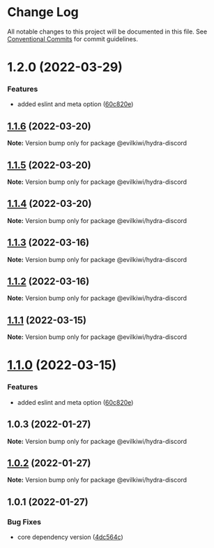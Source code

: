 # Change Log

All notable changes to this project will be documented in this file.
See [Conventional Commits](https://conventionalcommits.org) for commit guidelines.

# 1.2.0 (2022-03-29)


### Features

* added eslint and meta option ([60c820e](https://github.com/evilkiwi/hydra/commit/60c820e6c53250cdf3d35925a269e2142e2e89cf))





## [1.1.6](https://github.com/evilkiwi/hydra/compare/@evilkiwi/hydra-discord@1.1.5...@evilkiwi/hydra-discord@1.1.6) (2022-03-20)

**Note:** Version bump only for package @evilkiwi/hydra-discord





## [1.1.5](https://github.com/evilkiwi/hydra/compare/@evilkiwi/hydra-discord@1.1.4...@evilkiwi/hydra-discord@1.1.5) (2022-03-20)

**Note:** Version bump only for package @evilkiwi/hydra-discord





## [1.1.4](https://github.com/evilkiwi/hydra/compare/@evilkiwi/hydra-discord@1.1.3...@evilkiwi/hydra-discord@1.1.4) (2022-03-20)

**Note:** Version bump only for package @evilkiwi/hydra-discord





## [1.1.3](https://github.com/evilkiwi/hydra/compare/@evilkiwi/hydra-discord@1.1.2...@evilkiwi/hydra-discord@1.1.3) (2022-03-16)

**Note:** Version bump only for package @evilkiwi/hydra-discord





## [1.1.2](https://github.com/evilkiwi/hydra/compare/@evilkiwi/hydra-discord@1.1.1...@evilkiwi/hydra-discord@1.1.2) (2022-03-16)

**Note:** Version bump only for package @evilkiwi/hydra-discord





## [1.1.1](https://github.com/evilkiwi/hydra/compare/@evilkiwi/hydra-discord@1.1.0...@evilkiwi/hydra-discord@1.1.1) (2022-03-15)

**Note:** Version bump only for package @evilkiwi/hydra-discord





# [1.1.0](https://github.com/evilkiwi/hydra/compare/@evilkiwi/hydra-discord@1.0.3...@evilkiwi/hydra-discord@1.1.0) (2022-03-15)


### Features

* added eslint and meta option ([60c820e](https://github.com/evilkiwi/hydra/commit/60c820e6c53250cdf3d35925a269e2142e2e89cf))





## 1.0.3 (2022-01-27)

**Note:** Version bump only for package @evilkiwi/hydra-discord





## [1.0.2](https://github.com/evilkiwi/hydra/compare/@evilkiwi/hydra-discord@1.0.1...@evilkiwi/hydra-discord@1.0.2) (2022-01-27)

**Note:** Version bump only for package @evilkiwi/hydra-discord





## 1.0.1 (2022-01-27)


### Bug Fixes

* core dependency version ([4dc564c](https://github.com/evilkiwi/hydra/commit/4dc564cbff42c3780f0b32d1867a7dce97b27a28))
